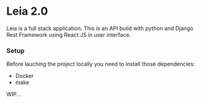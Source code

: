 # Leia 2.0

Leia is a full stack application. This is an API build with python and Django Rest Framework using React.JS in user interface.

### Setup

Before lauching the project locally you need to install those dependencies: 
- Docker
- make

WIP...